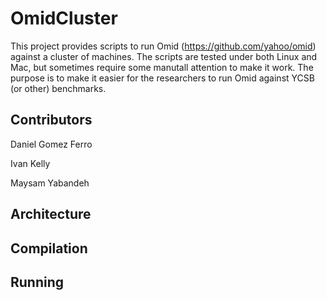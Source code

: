 OmidCluster
=====

This project provides scripts to run Omid (https://github.com/yahoo/omid) against a cluster of machines.
The scripts are tested under both Linux and Mac, but sometimes require some manutall attention to make it work.
The purpose is to make it easier for the researchers to run Omid against YCSB (or other) benchmarks.

Contributors
------------
Daniel Gomez Ferro

Ivan Kelly

Maysam Yabandeh


Architecture
------------


Compilation
-----------


Running
-------

